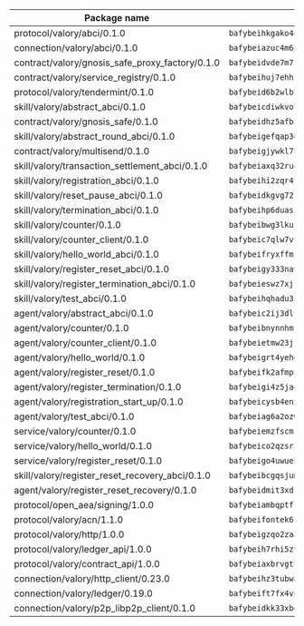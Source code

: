 | Package name                                                  | Package hash                                                  |
| ------------------------------------------------------------- | ------------------------------------------------------------- |
| protocol/valory/abci/0.1.0                                    | `bafybeihkgako44fzgurcv4hgbems4ptdtosae4lopnnr75eczb6kx3x2lm` |
| connection/valory/abci/0.1.0                                  | `bafybeiazuc4m6pgz5t2giw64boylpenyuwq2ceqikod6p773drf7m4q7ea` |
| contract/valory/gnosis_safe_proxy_factory/0.1.0               | `bafybeidvde7m7jpajea3hndzbauaud6rtiwqmmrltdbrubzc5jzq7li4uu` |
| contract/valory/service_registry/0.1.0                        | `bafybeihuj7ehhsvmb3owcocdmydmjsjcy32bqk6l6tjmgev4t65vi4pyny` |
| protocol/valory/tendermint/0.1.0                              | `bafybeid6b2wlb24g6d3godmqms44qvnpkhlvb27icotuobvnscmdmlhaha` |
| skill/valory/abstract_abci/0.1.0                              | `bafybeicdiwkvotgr4h2zulx5rsgxqid22d5greqqhgqadd2uqlmpioipem` |
| contract/valory/gnosis_safe/0.1.0                             | `bafybeidhz5afbi4gxkwc5rzu3pxgwokjeilzohctah44xazox5fmvvwwba` |
| skill/valory/abstract_round_abci/0.1.0                        | `bafybeigefqap3gliqwzaej3222mei2qvq6h44h7kgqxbtlev545bknhipu` |
| contract/valory/multisend/0.1.0                               | `bafybeigjywkl7hydjsrkogob3xebj2ifhqwmfhhxoeyrndzhhxi5u6amey` |
| skill/valory/transaction_settlement_abci/0.1.0                | `bafybeiaxq32ruopsdc6vhikwk4ybvzcjysfhoqch6xcuqokck5c3ddluem` |
| skill/valory/registration_abci/0.1.0                          | `bafybeihi2zqr4yuju4aajmtqadlywnndylfudueqkznpfxrjncnbpjdwxy` |
| skill/valory/reset_pause_abci/0.1.0                           | `bafybeidkgvg72k2rp3dptm5duc56nlfvlsz5nffizvnqgtfhulrr6gesni` |
| skill/valory/termination_abci/0.1.0                           | `bafybeihp6duas3siis4xabxebcxstopssqhrirpjbynzjfmhyhup3jch3m` |
| skill/valory/counter/0.1.0                                    | `bafybeibwg3lkuj536tm7njlbfuslamsoqes62oshp3ad3fhlomqfk3wugu` |
| skill/valory/counter_client/0.1.0                             | `bafybeic7qlw7vyovllmu35rb3cag4afduemo6ulr7sfkxtwtrjhlb2a5cq` |
| skill/valory/hello_world_abci/0.1.0                           | `bafybeifryxffmj7wr4wzo37in57r4zpuhnpsdi2a7y67sasdmkrwckwaii` |
| skill/valory/register_reset_abci/0.1.0                        | `bafybeigy333nav2i2a43grqjxa4tiaua3q47n7twcpczy7nhoov2uwwrpi` |
| skill/valory/register_termination_abci/0.1.0                  | `bafybeieswz7xjrzgpz57n2vnstfzjcscocaayzfmknwxc6jjdqiyyn6r2y` |
| skill/valory/test_abci/0.1.0                                  | `bafybeihqhadu3urpolvy5sgb45ahbjzwwjyxglkbarundgfscfptw7yadi` |
| agent/valory/abstract_abci/0.1.0                              | `bafybeic2ij3dlzuebxaavmlk2rtz7l5grl2xmrk5ndfrqvwwg5ezk7es7a` |
| agent/valory/counter/0.1.0                                    | `bafybeibnynnhmjmge6p2kyvia4uwlrbunvrymna7pxoj5scmingmbxj74y` |
| agent/valory/counter_client/0.1.0                             | `bafybeietmw23jsfhwehuuzomutpxkydylfr7cynmpqrzcxmae2r62lst6e` |
| agent/valory/hello_world/0.1.0                                | `bafybeigrt4yehdxukzgrb67yahesc266ppeorg3twywisdvcrf3rmoo3le` |
| agent/valory/register_reset/0.1.0                             | `bafybeifk2afmpnt2a5i57ruri6yejiepinchzo7ivhjrcbc5qy6smqboxi` |
| agent/valory/register_termination/0.1.0                       | `bafybeigi4z5jao4cuuvvraewghpnjdmfbxsosrwu5na5pnmjjbtegys6da` |
| agent/valory/registration_start_up/0.1.0                      | `bafybeicysb4enxe537n53sk4fksa2wztaavxhiskukqioabrbu72l44fhm` |
| agent/valory/test_abci/0.1.0                                  | `bafybeiag6a2ozwc3qaokff7jkm5aawerazh75uidfiw54zxeswnxlmpz3u` |
| service/valory/counter/0.1.0                                  | `bafybeiemzfscmkn5hjv5atlp2rnzosw3cbmz3ndi32kkzv5pzu5ikrouum` |
| service/valory/hello_world/0.1.0                              | `bafybeico2qzsr3x7w5ungjvlknhvzqcjpasnkaqaxvf35yzguhb7xzqh7a` |
| service/valory/register_reset/0.1.0                           | `bafybeigo4uwuehustwthwpekfj45qre7kgauuzgsakrurigscmpds5frgq` |
| skill/valory/register_reset_recovery_abci/0.1.0               | `bafybeibcgqsjumew6gxgppgoe3n3tqff4hktr7xkaao7gucmil3h2u2sya` |
| agent/valory/register_reset_recovery/0.1.0                    | `bafybeidmit3xdsnyadx2a452gceqfc73tnphbobylrodeurit7fzc2efce` |
| protocol/open_aea/signing/1.0.0                               | `bafybeiambqptflge33eemdhis2whik67hjplfnqwieoa6wblzlaf7vuo44` |
| protocol/valory/acn/1.1.0                                     | `bafybeifontek6tvaecatoauiule3j3id6xoktpjubvuqi3h2jkzqg7zh7a` |
| protocol/valory/http/1.0.0                                    | `bafybeigzqo2zaakcjtzzsm6dh4x73v72xg6ctk6muyp5uq5ueb7y34fbxy` |
| protocol/valory/ledger_api/1.0.0                              | `bafybeih7rhi5zvfvwakx5ifgxsz2cfipeecsh7bm3gnudjxtvhrygpcftq` |
| protocol/valory/contract_api/1.0.0                            | `bafybeiaxbrvgtbdrh4lslskuxyp4awyr4whcx3nqq5yrr6vimzsxg5dy64` |
| connection/valory/http_client/0.23.0                          | `bafybeihz3tubwado7j3wlivndzzuj3c6fdsp4ra5r3nqixn3ufawzo3wii` |
| connection/valory/ledger/0.19.0                               | `bafybeift7fx4vp2jq4btplocifby2xnnbzxppxdttgyyvwepj5cv7akfom` |
| connection/valory/p2p_libp2p_client/0.1.0                     | `bafybeidkk33xbga54szmitk6uwsi3ef56hbbdbuasltqtiyki34hgfpnxa` |
